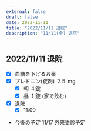 ```yaml
---
external: false
draft: false
date: 2022-11-11
title: "2022/11/11 退院"
description: "11/11(金) 退院"
---
```


## 2022/11/11 退院

- [x] 血糖を下げるお薬
- [x] プレドニン(錠剤) ２５ mg
  - [x] 朝 ４錠
  - [x] 昼 １錠 (家で飲む)
- [x] 退院
  - [x] 11:00
- 今後の予定
  11/17 外来受診予定
